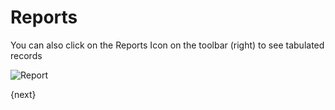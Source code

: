 # Reports

You can also click on the Reports Icon on the toolbar (right) to see tabulated records

<img class="screenshot" alt="Report" src="{{url_prefix}}/assets/img/report.png">

{next}
